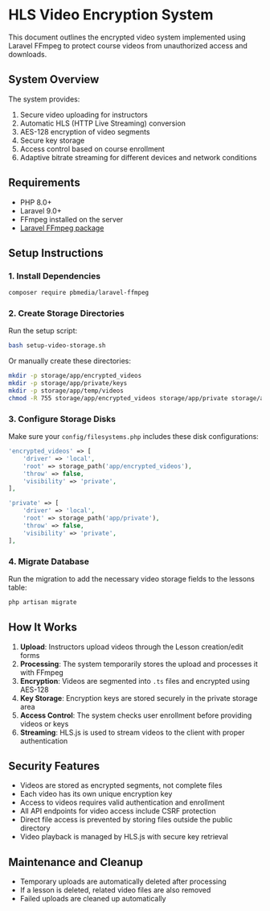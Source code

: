 # HLS Video Encryption System

This document outlines the encrypted video system implemented using Laravel FFmpeg to protect course videos from unauthorized access and downloads.

## System Overview

The system provides:

1. Secure video uploading for instructors
2. Automatic HLS (HTTP Live Streaming) conversion
3. AES-128 encryption of video segments
4. Secure key storage
5. Access control based on course enrollment
6. Adaptive bitrate streaming for different devices and network conditions

## Requirements

- PHP 8.0+
- Laravel 9.0+
- FFmpeg installed on the server
- [Laravel FFmpeg package](https://github.com/protonemedia/laravel-ffmpeg)

## Setup Instructions

### 1. Install Dependencies

```bash
composer require pbmedia/laravel-ffmpeg
```

### 2. Create Storage Directories

Run the setup script:

```bash
bash setup-video-storage.sh
```

Or manually create these directories:

```bash
mkdir -p storage/app/encrypted_videos
mkdir -p storage/app/private/keys
mkdir -p storage/app/temp/videos
chmod -R 755 storage/app/encrypted_videos storage/app/private storage/app/temp
```

### 3. Configure Storage Disks

Make sure your `config/filesystems.php` includes these disk configurations:

```php
'encrypted_videos' => [
    'driver' => 'local',
    'root' => storage_path('app/encrypted_videos'),
    'throw' => false,
    'visibility' => 'private',
],

'private' => [
    'driver' => 'local',
    'root' => storage_path('app/private'),
    'throw' => false,
    'visibility' => 'private',
],
```

### 4. Migrate Database

Run the migration to add the necessary video storage fields to the lessons table:

```bash
php artisan migrate
```

## How It Works

1. **Upload**: Instructors upload videos through the Lesson creation/edit forms
2. **Processing**: The system temporarily stores the upload and processes it with FFmpeg
3. **Encryption**: Videos are segmented into `.ts` files and encrypted using AES-128
4. **Key Storage**: Encryption keys are stored securely in the private storage area
5. **Access Control**: The system checks user enrollment before providing videos or keys
6. **Streaming**: HLS.js is used to stream videos to the client with proper authentication

## Security Features

- Videos are stored as encrypted segments, not complete files
- Each video has its own unique encryption key
- Access to videos requires valid authentication and enrollment
- All API endpoints for video access include CSRF protection
- Direct file access is prevented by storing files outside the public directory
- Video playback is managed by HLS.js with secure key retrieval

## Maintenance and Cleanup

- Temporary uploads are automatically deleted after processing
- If a lesson is deleted, related video files are also removed
- Failed uploads are cleaned up automatically
